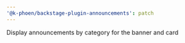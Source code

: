 ```yaml
---
'@k-phoen/backstage-plugin-announcements': patch
---
```


Display announcements by category for the banner and card
